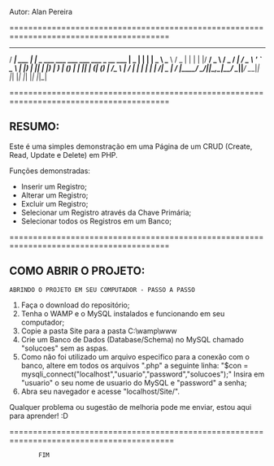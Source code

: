 ﻿Autor:
Alan Pereira

========================================================================================

  ____        _                                                        ____  _   _ ____  
 / ___|  ___ | |_   _  ___ ___   ___  ___         ___ _ __ ___        |  _ \| | | |  _ \ 
 \___ \ / _ \| | | | |/ __/ _ \ / _ \/ __|       / _ \ '_ ` _ \       | |_) | |_| | |_) |
  ___) | (_) | | |_| | (_| (_) |  __/\__ \      |  __/ | | | | |      |  __/|  _  |  __/ 
 |____/ \___/|_|\__,_|\___\___/ \___||___/       \___|_| |_| |_|      |_|   |_| |_|_|    
                                                                                         

========================================================================================

RESUMO:
--------------------------

Este é uma simples demonstração em uma Página de um CRUD (Create, Read, Update e Delete) em PHP.

Funções demonstradas:

- Inserir um Registro;
- Alterar um Registro;
- Excluir um Registro;
- Selecionar um Registro através da Chave Primária;
- Selecionar todos os Registros em um Banco;

========================================================================================


COMO ABRIR O PROJETO:
--------------------------

	ABRINDO O PROJETO EM SEU COMPUTADOR - PASSO A PASSO

1. Faça o download do repositório;
2. Tenha o WAMP e o MySQL instalados e funcionando em seu computador;
3. Copie a pasta Site para a pasta C:\wamp\www
4. Crie um Banco de Dados (Database/Schema) no MySQL chamado "solucoes" sem as aspas.
5. Como não foi utilizado um arquivo especifico para a conexão com o banco, altere em todos os arquivos ".php" a seguinte linha: 
	"$con = mysqli_connect("localhost","usuario","password","solucoes");"
	Insira em "usuario" o seu nome de usuario do MySQL e "password" a senha;
6. Abra seu navegador e acesse "localhost/Site/".

Qualquer problema ou sugestão de melhoria pode me enviar, estou aqui para aprender! :D

=========================================================================================

			FIM

